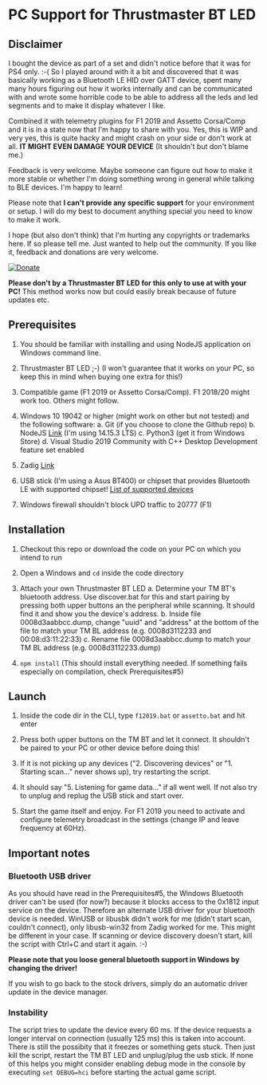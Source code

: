 
  

  

# PC Support for Thrustmaster BT LED

  

  

  

## Disclaimer

  

I bought the device as part of a set and didn't notice before that it was for PS4 only. :-( So I played around with it a bit and discovered that it was basically working as a Bluetooth LE HID over GATT device, spent many many hours figuring out how it works internally and can be communicated with and wrote some horrible code to be able to address all the leds and led segments and to make it display whatever I like.

  

Combined it with telemetry plugins for F1 2019 and Assetto Corsa/Comp and it is in a state now that I'm happy to share with you. Yes, this is WIP and very yes, this is quite hacky and might crash on your side or don't work at all. **IT MIGHT EVEN DAMAGE YOUR DEVICE** (It shouldn't but don't blame me.)

  

  

Feedback is very welcome. Maybe someone can figure out how to make it more stable or whether I'm doing something wrong in general while talking to BLE devices. I'm happy to learn!

  

  

Please note that **I can't provide any specific support** for your environment or setup. I will do my best to document anything special you need to know to make it work.

  

  

I hope (but also don't think) that I'm hurting any copyrights or trademarks here. If so please tell me. Just wanted to help out the community. If you like it, feedback and donations are very welcome.

  

  

[![Donate](https://img.shields.io/badge/Donate-PayPal-green.svg)](https://www.paypal.com/paypalme/mplutka/5)

  

  

**Please don't by a Thrustmaster BT LED for this only to use at with your PC!** This method works now but could easily break because of future updates etc.

  

  

## Prerequisites

  

1. You should be familiar with installing and using NodeJS application on Windows command line.

  

2. Thrustmaster BT LED ;-) (I won't guarantee that it works on your PC, so keep this in mind when buying one extra for this!)

  

3. Compatible game (F1 2019 or Assetto Corsa/Comp). F1 2018/20 might work too. Others might follow.

  

4. Windows 10 19042 or higher (might work on other but not tested) and the following software:
	a. Git (if you choose to clone the Github repo)
	b. NodeJS [Link](https://nodejs.org/de/download/) (I'm using 14.15.3 LTS)
	c. Python3 (get it from Windows Store)
	d. Visual Studio 2019 Community with C++ Desktop Development feature set enabled


5. Zadig [Link](https://zadig.akeo.ie/)

  

6. USB stick (I'm using a Asus BT400) or chipset that provides Bluetooth LE with supported chipset! [List of supported devices](https://github.com/abandonware/node-bluetooth-hci-socket#windows)

  

7. Windows firewall shouldn't block UPD traffic to 20777 (F1)

  

  

## Installation

  

  

1. Checkout this repo or download the code on your PC on which you intend to run

  

2. Open a Windows and `cd` inside the code directory

  

3. Attach your own Thrustmaster BT LED
	a. Determine your TM BT's bluetooth address. Use discover.bat for this and start pairing by pressing both upper buttons an the peripheral while scanning. It should find it and show you the device's address.
	b. Inside file 0008d3aabbcc.dump, change "uuid" and "address" at the bottom of the file to match your TM BL address (e.g. 0008d3112233 and 00:08:d3:11:22:33)
	c. Rename file 0008d3aabbcc.dump to match your TM BL address (e.g. 0008d3112233.dump)

4.  `npm install` (This should install everything needed. If something fails especially on compilation, check Prerequisites#5)

  

  

## Launch

  

1. Inside the code dir in the CLI, type `f12019.bat` or `assetto.bat` and hit enter

  

2. Press both upper buttons on the TM BT and let it connect. It shouldn't be paired to your PC or other device before doing this!

  

3. If it is not picking up any devices ("2. Discovering devices" or "1. Starting scan..." never shows up), try restarting the script.

  

4. It should say "5. Listening for game data..." if all went well. If not also try to unplug and replug the USB stick and start over.

  

5. Start the game itself and enjoy. For F1 2019 you need to activate and configure telemetry broadcast in the settings (change IP and leave frequency at 60Hz).

  

  

## Important notes

  

  

### Bluetooth USB driver

  

As you should have read in the Prerequisites#5, the Windows Bluetooth driver can't be used (for now?) because it blocks access to the 0x1812 input service on the device. Therefore an alternate USB driver for your bluetooth device is needed. WinUSB or libusbk didn't work for me (didn't start scan, couldn't connect), only libusb-win32 from Zadig worked for me. This might be different in your case. If scanning or device discovery doesn't start, kill the script with Ctrl+C and start it again. :-)

  

**Please note that you loose general bluetooth support in Windows by changing the driver!**

  

If you wish to go back to the stock drivers, simply do an automatic driver update in the device manager.

  

### Instability

  

The script tries to update the device every 60 ms. If the device requests a longer interval on connection (usually 125 ms) this is taken into account. There is still the possibity that it freezes or something gets stuck. Then just kill the script, restart the TM BT LED and unplug/plug the usb stick.
If none of this helps you might consider enabling debug mode in the console by executing `set DEBUG=hci` before starting the actual game script.
